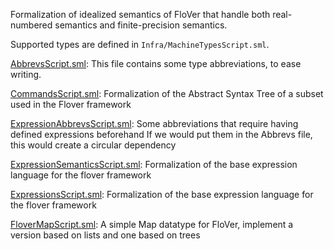 Formalization of idealized semantics of FloVer that handle both real-numbered
semantics and finite-precision semantics.

Supported types are defined in `Infra/MachineTypesScript.sml`.

[AbbrevsScript.sml](AbbrevsScript.sml):
This file contains some type abbreviations, to ease writing.

[CommandsScript.sml](CommandsScript.sml):
Formalization of the Abstract Syntax Tree of a subset used in the Flover
framework

[ExpressionAbbrevsScript.sml](ExpressionAbbrevsScript.sml):
Some abbreviations that require having defined expressions beforehand
If we would put them in the Abbrevs file, this would create a circular
dependency

[ExpressionSemanticsScript.sml](ExpressionSemanticsScript.sml):
Formalization of the base expression language for the flover framework

[ExpressionsScript.sml](ExpressionsScript.sml):
Formalization of the base expression language for the flover framework

[FloverMapScript.sml](FloverMapScript.sml):
A simple Map datatype for FloVer, implement a version based on lists and one
based on trees
